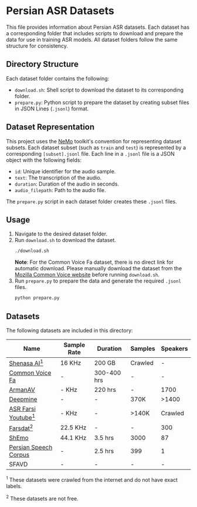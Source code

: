 # Persian ASR Datasets
This file provides information about Persian ASR datasets. Each dataset has a corresponding folder that includes scripts to download and prepare the data for use in training ASR models. All dataset folders follow the same structure for consistency.


## Directory Structure
Each dataset folder contains the following:

- `download.sh`: Shell script to download the dataset to its corresponding folder.
- `prepare.py`: Python script to prepare the dataset by creating subset files in JSON Lines (`.jsonl`) format.


## Dataset Representation
This project uses the [NeMo](https://github.com/NVIDIA/NeMo) toolkit's convention for representing dataset subsets. Each dataset subset (such as `train` and `test`) is represented by a corresponding `[subset].jsonl` file. Each line in a `.jsonl` file is a JSON object with the following fields:

- `id`: Unique identifier for the audio sample.
- `text`: The transcription of the audio.
- `duration`: Duration of the audio in seconds.
- `audio_filepath`: Path to the audio file.

The `prepare.py` script in each dataset folder creates these `.jsonl` files.


## Usage
1. Navigate to the desired dataset folder.
2. Run `download.sh` to download the dataset.
   ```sh
   ./download.sh
   ```
   **Note**: For the Common Voice Fa dataset, there is no direct link for automatic download. Please manually download the dataset from the [Mozilla Common Voice website](https://commonvoice.mozilla.org/en/datasets) before running `download.sh`.
3. Run `prepare.py` to prepare the data and generate the required `.jsonl` files.
   ```sh
   python prepare.py
   ```


## Datasets
The following datasets are included in this directory:

| Name | Sample Rate | Duration | Samples | Speakers |
|-|-|-|-|-|
| [Shenasa AI<sup>1</sup>](https://github.com/shenasa-ai/speech2text) | 16 KHz | 200 GB | Crawled | - |
| [Common Voice Fa](https://commonvoice.mozilla.org/en/datasets) | - | 300-400 hrs | - | - |
| [ArmanAV](https://www.sciencedirect.com/science/article/abs/pii/S0957417423021504) | - KHz | 220 hrs | - | 1700 |
| [Deepmine](https://data.deepmine.ir/) | - | - | 370K | >1400 |
| [ASR Farsi Youtube<sup>1</sup>](https://huggingface.co/datasets/pourmand1376/asr-farsi-youtube-chunked-30-seconds) | - KHz | - | >140K | Crawled |
| [Farsdat<sup>2</sup>](https://catalog.elra.info/en-us/repository/browse/ELRA-S0112/) | 22.5 KHz | - | - | 300 |
| [ShEmo](https://github.com/mansourehk/ShEMO)                   | 44.1 KHz | 3.5 hrs | 3000 | 87 |
| [Persian Speech Corpus](https://fa.persianspeechcorpus.com/) | - | 2.5 hrs | 399 | 1 |
| SFAVD | - | - | - | - | |

<sup>1</sup> These datasets were crawled from the internet and do not have exact labels.

<sup>2</sup> These datasets are not free.
